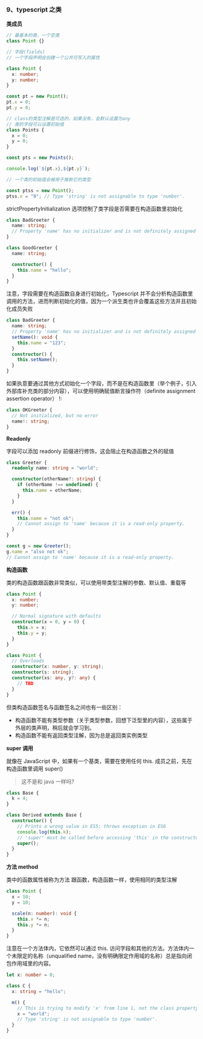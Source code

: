 ### 9、typescript 之类

**类成员**

```typescript
// 最基本的类，一个空类
class Point {}

// 字段(fields)
// 一个字段声明会创建一个公共可写入的属性

class Point {
  x: number;
  y: number;
}

const pt = new Point();
pt.x = 0;
pt.y = 0;

// class的类型注解是可选的，如果没有，会默认设置为any
// 类的字段可以设置初始值
class Points {
  x = 0;
  y = 0;
}

const pts = new Points();

console.log(`${pt.x},${pt.y}`);

// 一个类的初始值会被用于推断它的类型

const ptss = new Point();
ptss.x = "0"; // Type 'string' is not assignable to type 'number'.
```

strictPropertyInitialization 选项控制了类字段是否需要在构造函数里初始化

```typescript
class BadGreeter {
  name: string;
  // Property 'name' has no initializer and is not definitely assigned in the constructor.
}

class GoodGreeter {
  name: string;

  constructor() {
    this.name = "hello";
  }
}
```

注意，字段需要在构造函数自身进行初始化，Typescript 并不会分析构造函数里调用的方法，进而判断初始化的值，因为一个派生类也许会覆盖这些方法并且初始化成员失败

```typescript
class BadGreeter {
  name: string;
  // Property 'name' has no initializer and is not definitely assigned in the constructor.
  setName(): void {
    this.name = "123";
  }
  constructor() {
    this.setName();
  }
}
```

如果执意要通过其他方式初始化一个字段，而不是在构造函数里（举个例子，引入外部库补充类的部分内容），可以使用明确赋值断言操作符（definite assignment assertion operator） !:

```typescript
class OKGreeter {
  // Not initialized, but no error
  name!: string;
}
```

**Readonly**

字段可以添加 readonly 前缀进行修饰，这会阻止在构造函数之外的赋值

```typescript
class Greeter {
  readonly name: string = "world";

  constructor(otherName?: string) {
    if (otherName !== undefined) {
      this.name = otherName;
    }
  }

  err() {
    this.name = "not ok";
    // Cannot assign to 'name' because it is a read-only property.
  }
}

const g = new Greeter();
g.name = "also not ok";
// Cannot assign to 'name' because it is a read-only property.
```

**构造函数**

类的构造函数跟函数非常类似，可以使用带类型注解的参数、默认值、重载等

```typescript
class Point {
  x: number;
  y: number;

  // Normal signature with defaults
  constructor(x = 0, y = 0) {
    this.x = x;
    this.y = y;
  }
}

class Point {
  // Overloads
  constructor(x: number, y: string);
  constructor(s: string);
  constructor(xs: any, y?: any) {
    // TBD
  }
}
```

但类构造函数签名与函数签名之间也有一些区别：

- 构造函数不能有类型参数（关于类型参数，回想下泛型里的内容），这些属于外层的类声明，稍后就会学习到。
- 构造函数不能有返回类型注解，因为总是返回类实例类型

**super 调用**

就像在 JavaScript 中，如果有一个基类，需要在使用任何 this. 成员之前，先在构造函数里调用 super()

> 这不是和 java 一样吗?

```typescript
class Base {
  k = 4;
}

class Derived extends Base {
  constructor() {
    // Prints a wrong value in ES5; throws exception in ES6
    console.log(this.k);
    // 'super' must be called before accessing 'this' in the constructor of a derived class.
    super();
  }
}
```

**方法 method**

类中的函数属性被称为方法
跟函数，构造函数一样，使用相同的类型注解

```typescript
class Point {
  x = 10;
  y = 10;

  scale(n: number): void {
    this.x *= n;
    this.y *= n;
  }
}
```

注意在一个方法体内，它依然可以通过 this. 访问字段和其他的方法。方法体内一个未限定的名称（unqualified name，没有明确限定作用域的名称）总是指向闭包作用域里的内容。

```typescript
let x: number = 0;

class C {
  x: string = "hello";

  m() {
    // This is trying to modify 'x' from line 1, not the class property
    x = "world";
    // Type 'string' is not assignable to type 'number'.
  }
}
```
